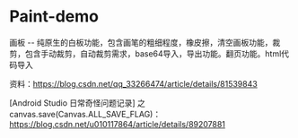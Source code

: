 # Paint-demo
画板 -- 纯原生的白板功能，包含画笔的粗细程度，橡皮擦，清空画板功能，裁剪，包含手动裁剪，自动裁剪需求，base64导入，导出功能。翻页功能。html代码导入


资料：https://blog.csdn.net/qq_33266474/article/details/81539843

[Android Studio 日常奇怪问题记录] 之canvas.save(Canvas.ALL_SAVE_FLAG)：https://blog.csdn.net/u010117864/article/details/89207881
